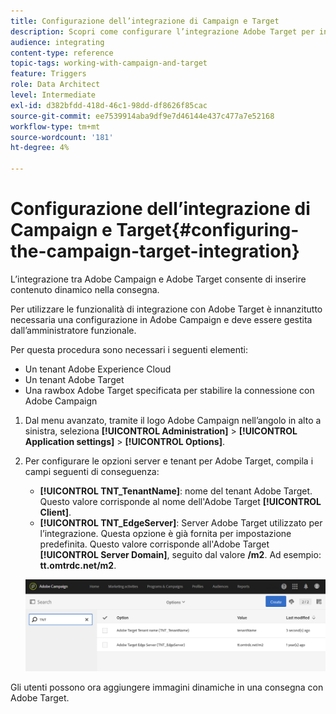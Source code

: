 ```yaml
---
title: Configurazione dell’integrazione di Campaign e Target
description: Scopri come configurare l’integrazione Adobe Target per iniziare a utilizzare il contenuto dinamico in Adobe Campaign.
audience: integrating
content-type: reference
topic-tags: working-with-campaign-and-target
feature: Triggers
role: Data Architect
level: Intermediate
exl-id: d382bfdd-418d-46c1-98dd-df8626f85cac
source-git-commit: ee7539914aba9df9e7d46144e437c477a7e52168
workflow-type: tm+mt
source-wordcount: '181'
ht-degree: 4%

---
```


# Configurazione dell’integrazione di Campaign e Target{#configuring-the-campaign-target-integration}

L’integrazione tra Adobe Campaign e Adobe Target consente di inserire contenuto dinamico nella consegna.

Per utilizzare le funzionalità di integrazione con Adobe Target è innanzitutto necessaria una configurazione in Adobe Campaign e deve essere gestita dall’amministratore funzionale.

Per questa procedura sono necessari i seguenti elementi:

* Un tenant Adobe Experience Cloud
* Un tenant Adobe Target
* Una rawbox Adobe Target specificata per stabilire la connessione con Adobe Campaign

1. Dal menu avanzato, tramite il logo Adobe Campaign nell’angolo in alto a sinistra, seleziona **[!UICONTROL Administration]** > **[!UICONTROL Application settings]** > **[!UICONTROL Options]**.
1. Per configurare le opzioni server e tenant per Adobe Target, compila i campi seguenti di conseguenza:

   * **[!UICONTROL TNT_TenantName]**: nome del tenant Adobe Target. Questo valore corrisponde al nome dell&#39;Adobe Target **[!UICONTROL Client]**.
   * **[!UICONTROL TNT_EdgeServer]**: Server Adobe Target utilizzato per l’integrazione. Questa opzione è già fornita per impostazione predefinita. Questo valore corrisponde all&#39;Adobe Target **[!UICONTROL Server Domain]**, seguito dal valore **/m2**. Ad esempio: **tt.omtrdc.net/m2**.

   ![](assets/tar_options.png)

Gli utenti possono ora aggiungere immagini dinamiche in una consegna con Adobe Target.
